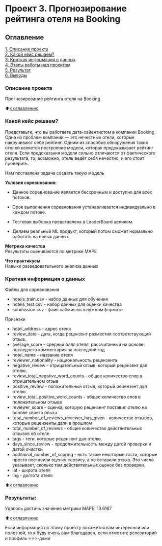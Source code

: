 # Проект 3. Прогнозирование рейтинга отеля на Booking

## Оглавление  
[1. Описание проекта](README.md#Описание-проекта)  
[2. Какой кейс решаем?](README.md#Какой-кейс-решаем)  
[3. Краткая информация о данных](README.md#Краткая-информация-о-данных)  
[4. Этапы работы над проектом](README.md#Этапы-работы-над-проектом)  
[5. Результат](README.md#Результат)    
[6. Выводы](README.md#Выводы) 

### Описание проекта    
Прогнозирование рейтинга отеля на Booking

:arrow_up:[к оглавлению](_)


### Какой кейс решаем?    
Представьте, что вы работаете дата-сайентистом в компании Booking. Одна из проблем компании — это нечестные отели, которые накручивают себе рейтинг. Одним из способов обнаружения таких отелей является построение модели, которая предсказывает рейтинг отеля. Если предсказания модели сильно отличаются от фактического результата, то, возможно, отель ведёт себя нечестно, и его стоит проверить.

Нам поставлена задача создать такую модель

**Условия соревнования:**  
- Данное соревнование является бессрочным и доступно для всех потоков.

- Срок выполнения соревнования устанавливается индивидуально в каждом потоке.

- Тестовая выборка представлена в LeaderBoard целиком.

- Делаем реальный ML продукт, который потом сможет нормально работать на новых данных

**Метрика качества**     
Результаты оцениваются по метрике MAPE

**Что практикуем**     
Навыки разведовательного анализа данных


### Краткая информация о данных
Файлы для соревнования

   - hotels_train.csv - набор данных для обучения
   - hotels_test.csv - набор данных для оценки качества
   - submission.csv - файл сабмишна в нужном формате

Признаки

   - hotel_address - адрес отеля
   - review_date - дата, когда рецензент разместил соответствующий отзыв.
   - average_score - средний балл отеля, рассчитанный на основе последнего комментария за последний год
   - hotel_name - название отеля
   - reviewer_nationality - национальность рецензента
   - negative_review - отрицательный отзыв, который рецензент дал отелю.
   - review_total_negative_word_counts - общее количество слов в отрицательном отзыв
   - positive_review - положительный отзыв, который рецензент дал отелю
   - review_total_positive_word_counts - общее количество слов в положительном отзыве
   - reviewer_score - оценка, которую рецензент поставил отелю на основе своего опыта
   - total_number_of_reviews_reviewer_has_given - количество отзывов, которые рецензенты дали в прошлом
   - total_number_of_reviews - общее количество действительных отзывов об отеле
   - tags - теги, которые рецензент дал отелю.
   - days_since_review - продолжительность между датой проверки и датой очистки
   - additional_number_of_scoring - есть также некоторые гости, которые просто поставили оценку сервису, а не оставили отзыв. Это число указывает, сколько там действительных оценок без проверки.
   - lat - широта отеля
   - lng - долгота отеля


  
:arrow_up:[к оглавлению](README.md#Оглавление)


### Результаты:  
Удалось достичь значения метрики MAPE: 13.6167

:arrow_up:[к оглавлению](README.md#Оглавление)


Если информация по этому проекту покажется вам интересной или полезной, то я буду очень вам благодарен, если отметите репозиторий и профиль ⭐️⭐️⭐️-дами